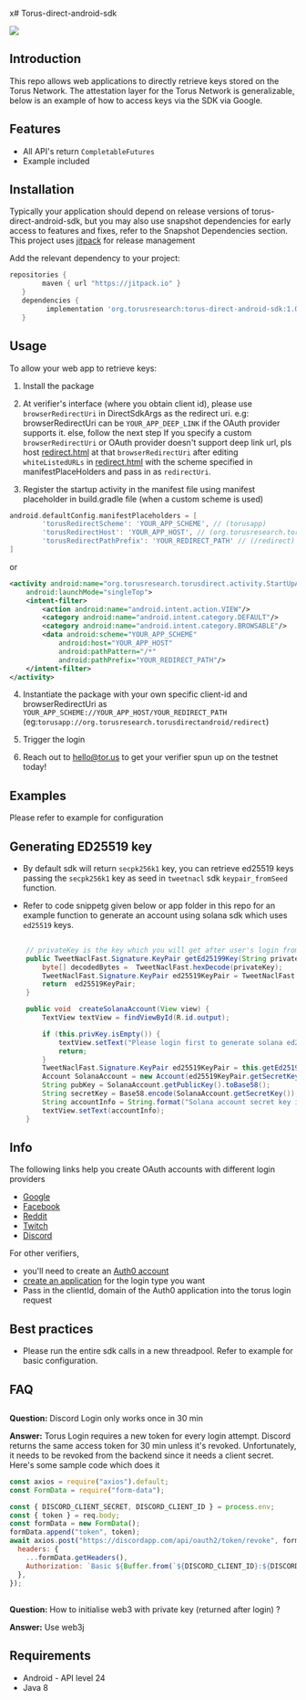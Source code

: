 x# Torus-direct-android-sdk

[![](https://jitpack.io/v/org.torusresearch/torus-direct-android-sdk.svg)](https://jitpack.io/#org.torusresearch/torus-direct-android-sdk)

## Introduction

This repo allows web applications to directly retrieve keys stored on the Torus Network. The attestation layer for the Torus Network is generalizable, below is an example of how to access keys via the SDK via Google.

## Features

- All API's return `CompletableFutures`
- Example included

## Installation

Typically your application should depend on release versions of torus-direct-android-sdk, but you may also use snapshot dependencies for early access to features and fixes, refer to the Snapshot Dependencies section.
This project uses [jitpack](https://jitpack.io/docs/) for release management

Add the relevant dependency to your project:

```groovy
repositories {
        maven { url "https://jitpack.io" }
   }
   dependencies {
         implementation 'org.torusresearch:torus-direct-android-sdk:1.0.0'
   }
```

## Usage

To allow your web app to retrieve keys:

1. Install the package

2. At verifier's interface (where you obtain client id), please use `browserRedirectUri` in DirectSdkArgs as the redirect uri. 
e.g: browserRedirectUri can be `YOUR_APP_DEEP_LINK` if the OAuth provider supports it. else, follow the next step
If you specify a custom `browserRedirectUri` or OAuth provider doesn't support deep link url, 
pls host [redirect.html](torusdirect/src/main/java/org/torusresearch/torusdirect/activity/redirect.html) at that `browserRedirectUri` 
after editing `whiteListedURLs` in [redirect.html](torusdirect/src/main/java/org/torusresearch/torusdirect/activity/redirect.html) with the scheme specified in manifestPlaceHolders
and pass in as `redirectUri`.

3. Register the startup activity in the manifest file using manifest placeholder in build.gradle file (when a custom scheme is used)

```groovy
android.defaultConfig.manifestPlaceholders = [
        'torusRedirectScheme': 'YOUR_APP_SCHEME', // (torusapp)
        'torusRedirectHost': 'YOUR_APP_HOST', // (org.torusresearch.torusdirectandroid)
        'torusRedirectPathPrefix': 'YOUR_REDIRECT_PATH' // (/redirect)
]
```
or

```xml
<activity android:name="org.torusresearch.torusdirect.activity.StartUpActivity"
    android:launchMode="singleTop">
    <intent-filter>
        <action android:name="android.intent.action.VIEW"/>
        <category android:name="android.intent.category.DEFAULT"/>
        <category android:name="android.intent.category.BROWSABLE"/>
        <data android:scheme="YOUR_APP_SCHEME"
            android:host="YOUR_APP_HOST"
            android:pathPattern="/*"
            android:pathPrefix="YOUR_REDIRECT_PATH"/>
    </intent-filter>
</activity>
```

4. Instantiate the package with your own specific client-id and browserRedirectUri as `YOUR_APP_SCHEME://YOUR_APP_HOST/YOUR_REDIRECT_PATH` (eg:`torusapp://org.torusresearch.torusdirectandroid/redirect`)

5. Trigger the login

6. Reach out to hello@tor.us to get your verifier spun up on the testnet today!

## Examples

Please refer to example for configuration

## Generating ED25519 key

- By default sdk will return `secpk256k1` key, you can retrieve ed25519 keys passing the `secpk256k1` key as seed
  in `tweetnacl` sdk `keypair_fromSeed` function. 



- Refer to code snippetg given below or app folder in this repo for an example function to generate an account using solana sdk which uses `ed25519` keys.

```java
    
    // privateKey is the key which you will get after user's login from torus-direct-android-sdk
    public TweetNaclFast.Signature.KeyPair getEd25199Key(String privateKey) {
        byte[] decodedBytes =  TweetNaclFast.hexDecode(privateKey);
        TweetNaclFast.Signature.KeyPair ed25519KeyPair = TweetNaclFast.Signature.keyPair_fromSeed(decodedBytes);
        return  ed25519KeyPair;
    }

    public void  createSolanaAccount(View view) {
        TextView textView = findViewById(R.id.output);

        if (this.privKey.isEmpty()) {
            textView.setText("Please login first to generate solana ed25519 key pair");
            return;
        }
        TweetNaclFast.Signature.KeyPair ed25519KeyPair = this.getEd25199Key(this.privKey);
        Account SolanaAccount = new Account(ed25519KeyPair.getSecretKey());
        String pubKey = SolanaAccount.getPublicKey().toBase58();
        String secretKey = Base58.encode(SolanaAccount.getSecretKey());
        String accountInfo = String.format("Solana account secret key is %s and public Key %s",secretKey, pubKey);
        textView.setText(accountInfo);
    }

```


## Info

The following links help you create OAuth accounts with different login providers

- [Google](https://support.google.com/googleapi/answer/6158849)
- [Facebook](https://developers.facebook.com/docs/apps)
- [Reddit](https://github.com/reddit-archive/reddit/wiki/oauth2)
- [Twitch](https://dev.twitch.tv/docs/authentication/#registration)
- [Discord](https://discord.com/developers/docs/topics/oauth2)

For other verifiers,

- you'll need to create an [Auth0 account](https://auth0.com/)
- [create an application](https://auth0.com/docs/connections) for the login type you want
- Pass in the clientId, domain of the Auth0 application into the torus login request

## Best practices

- Please run the entire sdk calls in a new threadpool. Refer to example for basic configuration.

## FAQ

##

**Question:** Discord Login only works once in 30 min

**Answer:**
Torus Login requires a new token for every login attempt. Discord returns the same access token for 30 min unless it's revoked. Unfortunately, it needs to be revoked from the backend since it needs a client secret. Here's some sample code which does it

```js
const axios = require("axios").default;
const FormData = require("form-data");

const { DISCORD_CLIENT_SECRET, DISCORD_CLIENT_ID } = process.env;
const { token } = req.body;
const formData = new FormData();
formData.append("token", token);
await axios.post("https://discordapp.com/api/oauth2/token/revoke", formData, {
  headers: {
    ...formData.getHeaders(),
    Authorization: `Basic ${Buffer.from(`${DISCORD_CLIENT_ID}:${DISCORD_CLIENT_SECRET}`, "binary").toString("base64")}`,
  },
});
```

##

**Question:** How to initialise web3 with private key (returned after login) ?

**Answer:**
Use web3j

## Requirements

- Android - API level 24
- Java 8

